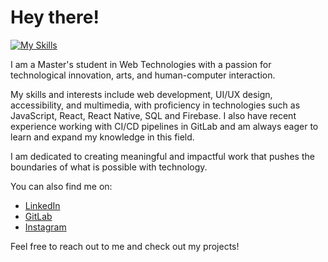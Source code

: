 # Hey there!

[![My Skills](https://skills.thijs.gg/icons?i=html,css,js,nodejs,react,redux,firebase,figma,git,mysql,php,r,c)](https://skills.thijs.gg)

I am a Master's student in Web Technologies with a passion for technological innovation, arts, and human-computer interaction.

My skills and interests include web development, UI/UX design, accessibility, and multimedia, with proficiency in technologies such as JavaScript, React, React Native, SQL and Firebase. I also have recent experience working with CI/CD pipelines in GitLab and am always eager to learn and expand my knowledge in this field.

I am dedicated to creating meaningful and impactful work that pushes the boundaries of what is possible with technology.

You can also find me on:
- [LinkedIn](https://www.linkedin.com/in/daniel-alves-833227199/)
- [GitLab](https://gitlab.com/alvesdaniel)
- [Instagram](https://www.instagram.com/coolalves/)

Feel free to reach out to me and check out my projects!

